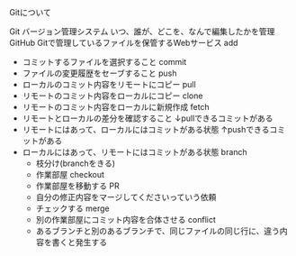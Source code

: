 Gitについて

Git
  バージョン管理システム
    いつ、誰が、どこを、なんで編集したかを管理
GitHub
  Gitで管理しているファイルを保管するWebサービス
add
  - コミットするファイルを選択すること
commit
  - ファイルの変更履歴をセーブすること
push
  - ローカルのコミット内容をリモートにコピー
pull
  - リモートのコミット内容をローカルにコピー
clone
  - リモートのコミット内容をローカルに新規作成
fetch
  - リモートとローカルの差分を確認すること
↓pullできるコミットがある
  - リモートにはあって、ローカルにはコミットがある状態
↑pushできるコミットがある
- ローカルにはあって、リモートにはコミットがある状態
branch
  - 枝分け(branchをきる)
  - 作業部屋
checkout
  - 作業部屋を移動する
PR
  - 自分の修正内容をマージしてくださいっていう依頼
  - チェックする
merge
  - 別の作業部屋にコミット内容を合体させる
conflict
   - あるブランチと別のあるブランチで、同じファイルの同じ行に、違う内容を書くと発生する

   